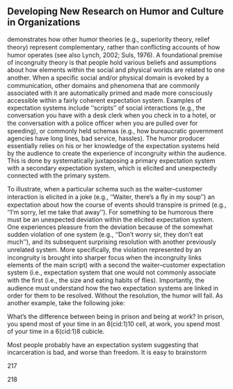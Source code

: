 ## Developing New Research on Humor and Culture in Organizations

demonstrates how other humor theories (e.g., superiority theory, relief theory) represent complementary, rather than conﬂicting accounts of how humor operates (see also Lynch, 2002; Suls, 1976). A foundational premise of incongruity theory is that people hold various beliefs and assumptions about how elements within the social and physical worlds are related to one another. When a speciﬁc social and/or physical domain is evoked by a communication, other domains and phenomena that are commonly associated with it are automatically primed and made more consciously accessible within a fairly coherent expectation system. Examples of expectation systems include ‘‘scripts’’ of social interactions (e.g., the conversation you have with a desk clerk when you check in to a hotel, or the conversation with a police ofﬁcer when you are pulled over for speeding), or commonly held schemas (e.g., how bureaucratic government agencies have long lines, bad service, hassles). The humor producer essentially relies on his or her knowledge of the expectation systems held by the audience to create the experience of incongruity within the audience. This is done by systematically juxtaposing a primary expectation system with a secondary expectation system, which is elicited and unexpectedly connected with the primary system.

To illustrate, when a particular schema such as the waiter–customer interaction is elicited in a joke (e.g., ‘‘Waiter, there’s a ﬂy in my soup’’) an expectation about how the course of events should transpire is primed (e.g., ‘‘I’m sorry, let me take that away’’). For something to be humorous there must be an unexpected deviation within the elicited expectation system. One experiences pleasure from the deviation because of the somewhat sudden violation of one system (e.g., ‘‘Don’t worry sir, they don’t eat much’’), and its subsequent surprising resolution with another previously unrelated system. More speciﬁcally, the violation represented by an incongruity is brought into sharper focus when the incongruity links elements of the main script) with a second the waiter–customer expectation system (i.e., expectation system that one would not commonly associate with the ﬁrst (i.e., the size and eating habits of ﬂies). Importantly, the audience must understand how the two expectation systems are linked in order for them to be resolved. Without the resolution, the humor will fail. As another example, take the following joke:

What’s the difference between being in prison and being at work? In prison, you spend most of your time in an 8(cid:1)10 cell, at work, you spend most of your time in a 6(cid:1)8 cubicle.

Most people probably have an expectation system suggesting that incarceration is bad, and worse than freedom. It is easy to brainstorm

217

218